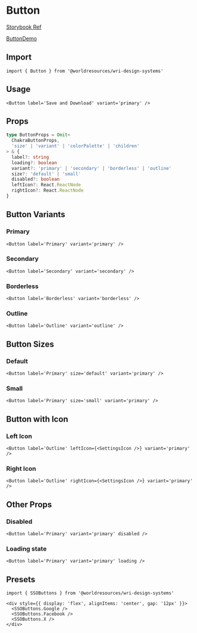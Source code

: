 # Button

[Storybook Ref](https://wri.github.io/wri-design-systems/?path=/docs/forms-buttons-button--docs)

[ButtonDemo](https://github.com/wri/wri-design-systems/blob/main/src/components/Forms/Buttons/Button/ButtonDemo.tsx)

## Import

```tsx
import { Button } from '@worldresources/wri-design-systems'
```

## Usage

```tsx
<Button label='Save and Download' variant='primary' />
```

## Props

```ts
type ButtonProps = Omit<
  ChakraButtonProps,
  'size' | 'variant' | 'colorPalette' | 'children'
> & {
  label?: string
  loading?: boolean
  variant?: 'primary' | 'secondary' | 'borderless' | 'outline'
  size?: 'default' | 'small'
  disabled?: boolean
  leftIcon?: React.ReactNode
  rightIcon?: React.ReactNode
}
```

## Button Variants

### Primary

```tsx
<Button label='Primary' variant='primary' />
```

### Secondary

```tsx
<Button label='Secondary' variant='secondary' />
```

### Borderless

```tsx
<Button label='Borderless' variant='borderless' />
```

### Outline

```tsx
<Button label='Outline' variant='outline' />
```

## Button Sizes

### Default

```tsx
<Button label='Primary' size='default' variant='primary' />
```

### Small

```tsx
<Button label='Primary' size='small' variant='primary' />
```

## Button with Icon

### Left Icon

```tsx
<Button label='Outline' leftIcon={<SettingsIcon />} variant='primary' />
```

### Right Icon

```tsx
<Button label='Outline' rightIcon={<SettingsIcon />} variant='primary' />
```

## Other Props

### Disabled

```tsx
<Button label='Primary' variant='primary' disabled />
```

### Loading state

```tsx
<Button label='Primary' variant='primary' loading />
```

## Presets

```tsx
import { SSOButtons } from '@worldresources/wri-design-systems'
```

```tsx
<div style={{ display: 'flex', alignItems: 'center', gap: '12px' }}>
  <SSOButtons.Google />
  <SSOButtons.Facebook />
  <SSOButtons.X />
</div>
```
